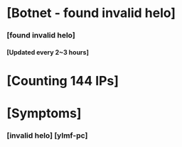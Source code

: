 # [Botnet - found invalid helo]
### [found invalid helo]
#### [Updated every 2~3 hours]

# [Counting 144 IPs]

# [Symptoms] 
###   [invalid helo] [ylmf-pc]
